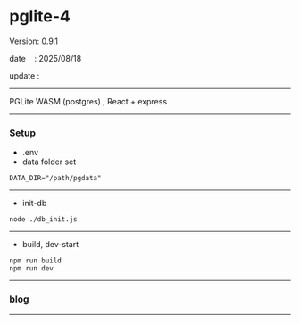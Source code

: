 # pglite-4

 Version: 0.9.1

 date    : 2025/08/18
 
 update  :

***

PGLite WASM (postgres) , React + express

***
### Setup

* .env
* data folder set
```
DATA_DIR="/path/pgdata"
```

***
* init-db

```
node ./db_init.js
```
***
* build, dev-start

```
npm run build
npm run dev
```
***
### blog 

***

